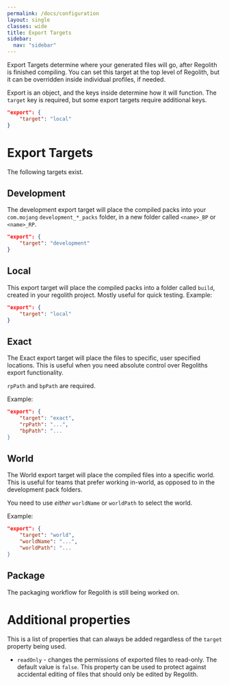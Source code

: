 ```yaml
---
permalink: /docs/configuration
layout: single
classes: wide
title: Export Targets
sidebar:
  nav: "sidebar"
---
```


Export Targets determine where your generated files will go, after Regolith is finished compiling. You can set this target at the top level of Regolith, but it can be overridden inside individual profiles, if needed.

Export is an object, and the keys inside determine how it will function. The `target` key is required, but some export targets require additional keys.

```json
"export": {
    "target": "local"
}
```

# Export Targets

The following targets exist.

## Development

The development export target will place the compiled packs into your `com.mojang` `development_*_packs` folder, in a new folder called `<name>_BP` or `<name>_RP`.

```json
"export": {
    "target": "development"
}
```

## Local

This export target will place the compiled packs into a folder called `build`, created in your regolith project. Mostly useful for quick testing.
Example:

```json
"export": {
    "target": "local"
}
```

## Exact

The Exact export target will place the files to specific, user specified locations. This is useful when you need absolute control over Regoliths export functionality.

`rpPath` and `bpPath` are required.

Example:

```json
"export": {
    "target": "exact",
    "rpPath": "...",
    "bpPath": "...
}
```

## World

The World export target will place the compiled files into a specific world. This is useful for teams that prefer working in-world, as opposed to in the development pack folders.

You need to use *either* `worldName` or `worldPath` to select the world.

Example:

```json
"export": {
    "target": "world",
    "worldName": "...",
    "worldPath": "...
}
```

## Package

The packaging workflow for Regolith is still being worked on.

# Additional properties

This is a list of properties that can always be added regardless of the
`target` property being used.

- `readOnly` - changes the permissions of exported files to read-only. The default
  value is `false`. This property can be used to protect against accidental
  editing of files that should only be edited by Regolith.
